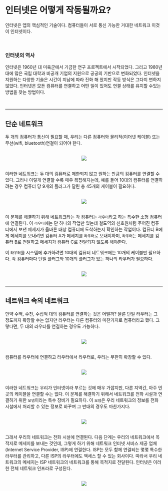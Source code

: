 # 인터넷은 어떻게 작동될까요?

인터넷은 앱의 핵심적인 기술이다. 컴퓨터들이 서로 통신 가능한 거대한 네트워크 이것이 인터넷이다.

<br>

### 인터넷의 역사

인터넷은 1960년 대 미육군에서 기금한 연구 프로젝트에서 시작되었다. 그리고 1980년 대에 많은 국립 대학과 비공개 기업의 지원으로 공공의 기반으로 변화되었다. 인터넷을 지원하는 다양한 기술은 시간이 지남에 따라 진화 해 왔지만 작동 방식은 그다지 변하지 않았다. 인터넷은 모든 컴퓨터를 연결하고 어떤 일이 있어도 연결 상태를 유지할 수있는 방법을 찾는 방법이다.

<br>
<hr>


## 단순 네트워크

두 개의 컴퓨터가 통신이 필요할 때, 우리는 다른 컴퓨터와 물리적(이더넷 케이블) 또는 무선(wifi, bluetooth)연걸이 되어야 한다.

<br>

<div style="text-align : center"><img src="images/onebyone.png"></div>

<br>

이러한 네트워크는 두 대의 컴퓨터로 제한되지 않고 원하는 만큼의 컴퓨터를 연결할 수 있다. 그러나 이렇게 연결할 수록 매우 복잡해지는데, 예를 들어 10대의 컴퓨터를 연결하려는 경우 컴퓨터 당 9개의 플러그가 달린 총 45개의 케이블이 필요하다.

<br>

<div style="text-align : center"><img src="images/manybymany.png"></div>

<br>

이 문제를 해결하기 위해 네트워크라는 각 컴퓨터는 `라우터`라고 하는 특수한 소형 컴퓨터에 연결된다. 이 `라우터`에는 단 하나의 작업만 있는데 철도역의 신호원처럼 주어진 컴퓨터에서 보낸 메세지가 올바른 대상 컴퓨터에 도착하는지 확인하는 작업이다. 컴퓨터 B에게 메세지를 보내려면 컴퓨터 A가 메세지를 `라우터`로 보내야하며, `라우터`는 메세지를 컴퓨터 B로 전달하고 메세지가 컴퓨터 C로 전달되지 않도록 해야한다.

이 `라우터`를 시스템에 추가하려면 10대의 컴퓨터 네트워크에는 10개의 케이블만 필요하다. 각 컴퓨터마다 단일 플러그와 10개의 플러그가 있는 하나의 라우터가 필요하다.

<br>

<div style="text-align : center"><img src="images/usingrouter.png"></div>

<br>
<hr>

## 네트워크 속의 네트워크

만약 수백, 수천, 수십억 대의 컴퓨터를 연결하는 것은 어떨까? 물론 단일 라우터는 그 정도까지 확장할 수는 없지만 라우터는 다른 컴퓨터와 마찬가지로 컴퓨터라고 했다. 그렇다면, 두 대의 라우터를 연결하는 경우도 가능하다.

<br>

<div style="text-align : center"><img src="images/routerbyrouter.png"></div>

<br>

컴퓨터를 라우터에 연결하고 라우터에서 라우터로, 우리는 무한히 확장할 수 있다.

<br>

<div style="text-align : center"><img src="images/manyrouter.png"></div>

<br>

이러한 네트워크는 우리가 인터넷이라 부르는 것에 매우 가깝지만, 다른 지역간, 아주 먼 곳의 케이블을 연결할 수는 없다. 이 문제를 해결하기 위해서 네트워크를 전화 시설과 연결하기 위한 `모뎀`이라는 특수 장비가 필요하다. 이 `모뎀`은 우리 네트워크의 정보를 전화 시설에서 처리할 수 있는 정보로 바꾸며 그 반대의 경우도 마찬가지다.

<br>

<div style="text-align : center"><img src="images/usingmodem.png"></div>

<br>

그래서 우리의 네트워크는 전화 시설에 연결된다. 다음 단계는 우리의 네트워크에서 목적지로 메세지를 보내는 것인데, 그렇게 하기 위해 네트워크 인터넷 서비스 제공 업체(Internet Service Provider, ISP)에 연결한다. ISP는 모두 함께 연결되는 몇몇 특수한 라우터를 관리하고, 다른 ISP의 라우터에도 액세스 할 수 있는 회사이다. 따라서 우리 네트워크의 메세지는 ISP 네트워크의 네트워크를 통해 목적지로 전달된다. 인터넷은 이러한 전체 네트워크 인프라로 구성된다.

<br>

<div style="text-align : center"><img src="images/usingISP.png"></div>

<br>

